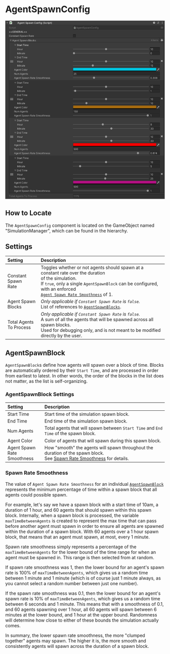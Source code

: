 # AgentSpawnConfig

![AgentSpawnConfig Component](../../img/agentSpawnConfig.png)

## How to Locate

The `AgentSpawnConfig` component is located on the GameObject named "SimulationManager", which can be found in the hierarchy.

## Settings

Setting | Description
:-------- | :------------------------------------------------------------------------------------------------------------------------------------
Constant Spawn <br />Rate | Toggles whether or not agents should spawn at a constant rate over the duration <br />of the simulation.<br />If `true`, only a single `AgentSpawnBlock` can be configured, with an enforced <br />[`Agent Spawn Rate Smoothness`](#spawn-rate-smoothness) of 1.
Agent Spawn <br />Blocks | *Only applicable if `Constant Spawn Rate` is `false`.*<br />List of references to [`AgentSpawnBlocks`](#agentspawnblock).
Total Agents<br />To Process | *Only applicable if `Constant Spawn Rate` is `false`.*<br />A sum of all the agents that will be spawned across all spawn blocks.<br />Used for debugging only, and is not meant to be modified directly by the user.

## AgentSpawnBlock

`AgentSpawnBlock`s define how agents will spawn over a block of time.  Blocks are automatically ordered by their `Start Time`, and are processed in order from earliest to latest.  In other words, the order of the blocks in the list does not matter, as the list is self-organizing.

### AgentSpawnBlock Settings

Setting | Description
:-------- | :------------------------------------------------------------------------------------------------------------------------------------
Start Time | Start time of the simulation spawn block.
End Time | End time of the simulation spawn block.
Num Agents | Total agents that will spawn between `Start Time` and `End Time` of the spawn block.
Agent Color | Color of agents that will spawn during this spawn block.
Agent Spawn <br />Rate Smoothness | How "smooth" the agents will spawn throughout the duration of the spawn block.<br />See [Spawn Rate Smoothness](#spawn-rate-smoothness) for details.

### Spawn Rate Smoothness

The value of `Agent Spawn Rate Smoothness` for an individual [`AgentSpawnBlock`](#agentspawnblock) represents the minimum percentage of time within a spawn block that all agents could possible spawn.

For example, let's say we have a spawn block with a start time of 10am, a duration of 1 hour, and 60 agents that should spawn within this spawn block.  Internally, when a spawn block is processed, the variable `maxTimeBetweenAgents` is created to represent the max time that can pass before another agent must spawn in order to ensure all agents are spawned within the duration of a spawn block.  With 60 agents over a 1 hour spawn block, that means that an agent must spawn, at most, every 1 minute.

Spawn rate smoothness simply represents a percentage of the `maxTimeBetweenAgents` for the lower bound of the time range for when an agent must be spawned in.  This range is then selected from at random.

If spawn rate smoothness was 1, then the lower bound for an agent's spawn rate is 100% of `maxTimeBetweenAgents`, which gives us a random time between 1 minute and 1 minute (which is of course just 1 minute always, as you cannot select a random number between just one number).

If the spawn rate smoothness was 0.1, then the lower bound for an agent's spawn rate is 10% of `maxTimeBetweenAgents`, which gives us a random time between 6 seconds and 1 minute.  This means that with a smoothness of 0.1, and 60 agents spawning over 1 hour, all 60 agents will spawn between 6 minutes at the lower bound, and 1 hour at the upper bound.  Randomness will determine how close to either of these bounds the simulation actually comes.

In summary, the lower spawn rate smoothness, the more "clumped together" agents may spawn.  The higher it is, the more smooth and consistently agents will spawn across the duration of a spawn block.
